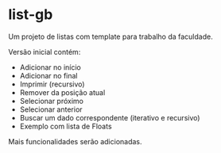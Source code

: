 # list-gb

Um projeto de listas com template para trabalho da faculdade. 

Versão inicial contém:
- Adicionar no início
- Adicionar no final
- Imprimir (recursivo)
- Remover da posição atual
- Selecionar próximo
- Selecionar anterior
- Buscar um dado correspondente (iterativo e recursivo)
- Exemplo com lista de Floats

Mais funcionalidades serão adicionadas.
